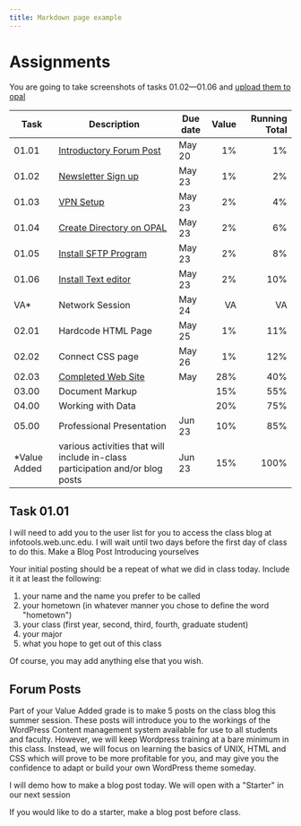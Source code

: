 ```yaml
---
title: Markdown page example
---
```


# Assignments

You are going to take screenshots of tasks 01.02&mdash;01.06 and [upload them to opal](https://opal.ils.unc.edu/~lblakej/task-screenshots/)

Task | Description | Due date | Value | Running Total
---  | ---         | ---       | --: | --:
01.01 | [Introductory Forum Post](docs/basics/basics-intro#task-0101)                       | May 20 | 1% |  1%
01.02 | [Newsletter Sign up](docs/basics/basics-intro#task-0102)                            | May 23 | 1% |  2%
01.03 | [VPN Setup](docs/basics/basics-intro#task-0103)                                     | May 23 | 2% |  4%
01.04 | [Create Directory on OPAL](docs/basics/command-line#task-0104-create-a-directory)   | May 23 | 2% |  6%
01.05 | [Install SFTP Program](docs/basics/sftp-editors#task-0105-install-an-sftp-tool)     | May 23 | 2% |  8%
01.06 | [Install Text editor](docs/basics/sftp-editors#task-0106-install-a-text-editor)     | May 23 | 2% | 10%
VA*    | Network Session                                                                     | May 24 |  VA | VA
02.01 | Hardcode HTML Page                                                                  | May 25 | 1% | 11%
02.02 | Connect CSS page                                                                    | May 26 | 1% | 12%   
02.03 | [Completed Web Site](docs/web-dev/web-checklist) | May  | 28% | 40%
03.00 | Document Markup |    | 15% | 55%
04.00 | Working with Data |   | 20% | 75%
05.00 | Professional Presentation | Jun 23  | 10% | 85%
*Value Added | various activities that will include in-class participation and/or blog posts  | Jun 23 | 15% | 100%


## Task 01.01

I will need to add you to the user list for you to access the class blog at infotools.web.unc.edu. I will wait until two days before the first day of class to do this.
Make a Blog Post Introducing yourselves

Your initial posting should be a repeat of what we did in class today. Include it it at least the following:

1. your name and the name you prefer to be called
2. your hometown (in whatever manner you chose to define the word "hometown")
3. your class (first year, second, third, fourth, graduate student)
4. your major
5. what you hope to get out of this class

Of course, you may add anything else that you wish.

## Forum Posts

Part of your Value Added grade is to make 5 posts on the class blog this summer session. These posts will introduce you to the workings of the WordPress Content management system available for use to all students and faculty. However, we will keep Wordpress training at a bare minimum in this class. Instead, we will focus on learning the basics of UNIX, HTML and CSS which will prove to be more profitable for you, and may give you the confidence to adapt or build your own WordPress theme someday.

I will demo how to make a blog post today.
We will open with a "Starter" in our next session

If you would like to do a starter, make a blog post before class. 
